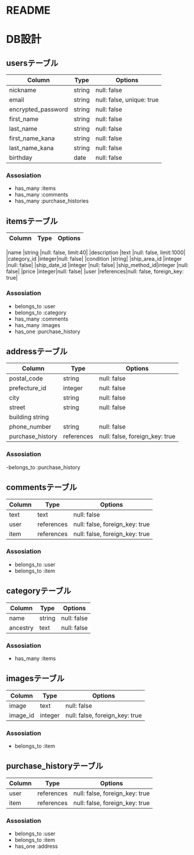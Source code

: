 # README
# DB設計

## usersテーブル
|Column|Type|Options|
|------------|--------|-------|
|nickname    |string |null: false|
|email        |string |null: false, unique: true|
|encrypted_password    |string |null: false|
|first_name  |string |null: false|
|last_name   |string |null: false|
|first_name_kana  |string |null: false|
|last_name_kana  |string |null: false|
|birthday    |date   |null: false|

### Assosiation

- has_many :items
- has_many :comments
- has_many :purchase_histories

## itemsテーブル
|Column|Type|Options|
|------|----|-------|

|name          |string |null: false, limit:40|
|description   |text   |null: false, limit:1000|
|category_id   |integer|null: false|
|condition     |string|
|ship_area_id  |integer |null: false|
|ship_date_id  |integer |null: false|
|ship_method_id|integer |null: false|
|price         |integer|null: false|
|user          |references|null: false, foreign_key: true|

### Assosiation
- belongs_to :user
- belongs_to :category
- has_many :comments
- has_many :images
- has_one :purchase_history


## addressテーブル
|Column|Type|Options|
|------|----|-------|
|postal_code   |string |null: false|
|prefecture_id   |integer |null: false|
|city  |string|null: false|
|street    |string|null: false|
|building   string
|phone_number  |string|null: false|
|purchase_history|references |null: false, foreign_key: true |

### Assosiation
-belongs_to :purchase_history

## commentsテーブル
|Column|Type|Options|
|------|----|-------|
|text|text      |null: false|
|user|references|null: false, foreign_key: true|
|item|references|null: false, foreign_key: true|

### Assosiation
- belongs_to :user
- belongs_to :item

## categoryテーブル
|Column|Type|Options|
|------|----|-------|
|name    |string|null: false|
|ancestry|text  |null: false|

### Assosiation
- has_many :items

## imagesテーブル
|Column|Type|Options|
|------|----|-------|
|image   |text   |null: false|
|image_id|integer|null: false, foreign_key: true|

### Assosiation
- belongs_to :item

## purchase_historyテーブル
|Column|Type|Options|
|------|----|-------|
|user   |references|null: false, foreign_key: true|
|item   |references|null: false, foreign_key: true|

### Assosiation
- belongs_to :user
- belongs_to :item
- has_one :address

